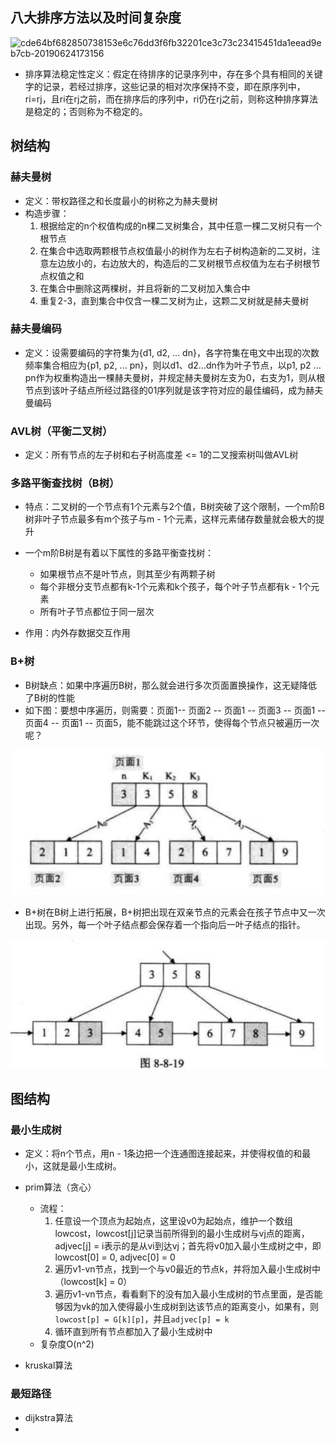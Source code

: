 ## 八大排序方法以及时间复杂度

![cde64bf682850738153e6c76dd3f6fb32201ce3c73c23415451da1eead9eb7cb-20190624173156](C:\Users\huany\Documents\note\pictures\cde64bf682850738153e6c76dd3f6fb32201ce3c73c23415451da1eead9eb7cb-20190624173156.jpg)

-   排序算法稳定性定义：假定在待排序的记录序列中，存在多个具有相同的关键字的记录，若经过排序，这些记录的相对次序保持不变，即在原序列中，ri=rj，且ri在rj之前，而在排序后的序列中，ri仍在rj之前，则称这种排序算法是稳定的；否则称为不稳定的。

## 树结构

### 赫夫曼树

-   定义：带权路径之和长度最小的树称之为赫夫曼树
-   构造步骤：
    1.  根据给定的n个权值构成的n棵二叉树集合，其中任意一棵二叉树只有一个根节点
    2.  在集合中选取两颗根节点权值最小的树作为左右子树构造新的二叉树，注意左边放小的，右边放大的，构造后的二叉树根节点权值为左右子树根节点权值之和
    3.  在集合中删除这两棵树，并且将新的二叉树加入集合中
    4.  重复2-3，直到集合中仅含一棵二叉树为止，这颗二叉树就是赫夫曼树

### 赫夫曼编码

-   定义：设需要编码的字符集为{d1, d2, ... dn}，各字符集在电文中出现的次数频率集合相应为{p1, p2, ... pn}，则以d1、d2...dn作为叶子节点，以p1, p2 ... pn作为权重构造出一棵赫夫曼树，并规定赫夫曼树左支为0，右支为1，则从根节点到该叶子结点所经过路径的01序列就是该字符对应的最佳编码，成为赫夫曼编码

### AVL树（平衡二叉树）

-   定义：所有节点的左子树和右子树高度差 <= 1的二叉搜索树叫做AVL树

### 多路平衡查找树（B树）

-   特点：二叉树的一个节点有1个元素与2个值，B树突破了这个限制，一个m阶B树非叶子节点最多有m个孩子与m - 1个元素，这样元素储存数量就会极大的提升

-   一个m阶B树是有着以下属性的多路平衡查找树：
    -   如果根节点不是叶节点，则其至少有两颗子树
    -   每个非根分支节点都有k-1个元素和k个孩子，每个叶子节点都有k - 1个元素
    -   所有叶子节点都位于同一层次
-   作用：内外存数据交互作用

### B+树

-   B树缺点：如果中序遍历B树，那么就会进行多次页面置换操作，这无疑降低了B树的性能
-   如下图：要想中序遍历，则需要：页面1-- 页面2 -- 页面1 -- 页面3 -- 页面1 -- 页面4 -- 页面1 -- 页面5，能不能跳过这个环节，使得每个节点只被遍历一次呢？

![image-20210522202136773](../../pictures/image-20210522202136773-1621686102890.png)

-   B+树在B树上进行拓展，B+树把出现在双亲节点的元素会在孩子节点中又一次出现。另外，每一个叶子结点都会保存着一个指向后一叶子结点的指针。

![image-20210522202554462](../../pictures/image-20210522202554462-1621686359388.png)

## 图结构

### 最小生成树

-   定义：将n个节点，用n - 1条边把一个连通图连接起来，并使得权值的和最小，这就是最小生成树。

-   prim算法（贪心）
    -   流程：
        1.  任意设一个顶点为起始点，这里设v0为起始点，维护一个数组lowcost，lowcost[j]记录当前所得到的最小生成树与vj点的距离，adjvec[j] = i表示的是从vi到达vj；首先将v0加入最小生成树之中，即lowcost[0] = 0, adjvec[0] = 0
        2.  遍历v1-vn节点，找到一个与v0最近的节点k，并将加入最小生成树中（lowcost[k] = 0）
        3.  遍历v1-vn节点，看看剩下的没有加入最小生成树的节点里面，是否能够因为vk的加入使得最小生成树到达该节点的距离变小，如果有，则`lowcost[p] = G[k][p]`，并且`adjvec[p] = k`
        4.  循环直到所有节点都加入了最小生成树中
    -   复杂度O(n^2)
-   kruskal算法

### 最短路径

-   dijkstra算法
-   





